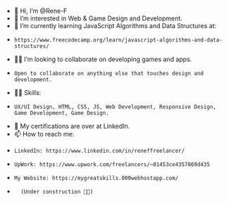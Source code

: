 - 👋 Hi, I’m @Rene-F
- 👀 I’m interested in Web & Game Design and Development.
- 🌱 I’m currently learning JavaScript Algorithms and Data Structures at:
-     https://www.freecodecamp.org/learn/javascript-algorithms-and-data-structures/
- 👨‍💻 I’m looking to collaborate on developing games and apps.
-     Open to collaborate on anything else that touches design and development.
- 🤹‍♂️ Skills:
-     UX/UI Design, HTML, CSS, JS, Web Development, Responsive Design, Game Development, Game Design.

- 📑 My certifications are over at LinkedIn.
- 📫 How to reach me:
-     LinkedIn: https://www.linkedin.com/in/reneffreelancer/
-     UpWork: https://www.upwork.com/freelancers/~01453ce4357869d435
-     My Website: https://mygreatskills.000webhostapp.com/
-       (Under construction 👨‍💻)

<!---
Rene-F/Rene-F is a ✨ special ✨ repository because its `README.md` (this file) appears on your GitHub profile.
You can click the Preview link to take a look at your changes.
--->
